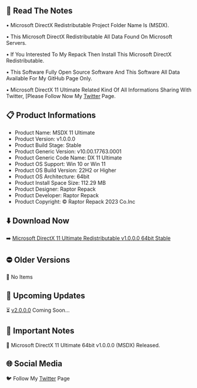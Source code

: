 📝 Read The Notes
-----------------

• Microsoft DirectX Redistributable Project Folder Name Is (MSDX).

• This Microsoft DirectX Redistributable All Data Found On Microsoft Servers.

• If You Interested To My Repack Then Install This Microsoft DirectX Redistributable.

• This Software Fully Open Source Software And This Software All Data Available For My GitHub Page Only.

• Microsoft DirectX 11 Ultimate Related Kind Of All Informations Sharing With Twitter, [Please Follow Now My [Twitter](https://www.twitter.com/raptorrepack) Page.

📋 Product Informations
-----------------------
- Product Name: MSDX 11 Ultimate 
- Product Version: v1.0.0.0
- Product Build Stage: Stable
- Product Generic Version: v10.00.17763.0001
- Product Generic Code Name: DX 11 Ultimate
- Product OS Support: Win 10 or Win 11
- Product OS Build Version: 22H2 or Higher
- Product OS Architecture: 64bit
- Product Install Space Size: 112.29 MB
- Product Designer: Raptor Repack
- Product Developer: Raptor Repack
- Product Copyright: © Raptor Repack 2023 Co.Inc

⬇️ Download Now
---------------
➡️ [Microsoft DirectX 11 Ultimate Redistributable v1.0.0.0 64bit Stable](https://github.com/RaptorRepack/MSDX/releases/tag/v1.0.0)

⛔ Older Versions
-----------------
🚫 No Items

📢 Upcoming Updates
-------------------
⏳ [v2.0.0.0](https://GitHub.com/raptorrepack/MSDX) Coming Soon...

📝 Important Notes
------------------
🔴 Microsoft DirectX 11 Ultimate 64bit v1.0.0.0 (MSDX) Released.

🌐 Social Media
---------------
🐦 Follow My [Twitter](https://twitter.com/raptorrepack) Page
